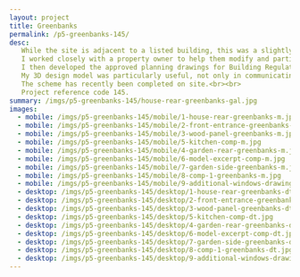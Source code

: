 ```yaml
---
layout: project
title: Greenbanks
permalink: /p5-greenbanks-145/
desc:
   While the site is adjacent to a listed building, this was a slightly atypical commission for me, although involved elements of new design aesthetics and sustainable building materials; both of which I have used in the historic environment context.<br><br>
   I worked closely with a property owner to help them modify and partially redesign an existing scheme for a new dwelling.  I subsequently re-applied for and attained planning permission for the revised design.<br><br>
   I then developed the approved planning drawings for Building Regulations, working with an independent Approved Inspector to attain Plans approval.  The design involved a number of sustainable construction elements, including sedum roofing and wood fibre wall insulation, which necessitated careful detailing and periodic technical liaison with the client, who was a self-builder.<br><br>
   My 3D design model was particularly useful, not only in communicating the changes and initial re-design concepts to the client and planners, but also when communicating with the client, structural engineer and steel fabricator, during the design and manufacture of the building’s steel frame.<br><br>
   The scheme has recently been completed on site.<br><br>
   Project reference code 145.
summary: /imgs/p5-greenbanks-145/house-rear-greenbanks-gal.jpg
images:
  - mobile: /imgs/p5-greenbanks-145/mobile/1-house-rear-greenbanks-m.jpg
  - mobile: /imgs/p5-greenbanks-145/mobile/2-front-entrance-greenbanks-m.jpg
  - mobile: /imgs/p5-greenbanks-145/mobile/3-wood-panel-greenbanks-m.jpg
  - mobile: /imgs/p5-greenbanks-145/mobile/5-kitchen-comp-m.jpg
  - mobile: /imgs/p5-greenbanks-145/mobile/4-garden-rear-greenbanks-m.jpg
  - mobile: /imgs/p5-greenbanks-145/mobile/6-model-excerpt-comp-m.jpg
  - mobile: /imgs/p5-greenbanks-145/mobile/7-garden-side-greenbanks-m.jpg
  - mobile: /imgs/p5-greenbanks-145/mobile/8-comp-1-greenbanks-m.jpg
  - mobile: /imgs/p5-greenbanks-145/mobile/9-additional-windows-drawings-2-greenbanks-m.jpg
  - desktop: /imgs/p5-greenbanks-145/desktop/1-house-rear-greenbanks-dt.jpg
  - desktop: /imgs/p5-greenbanks-145/desktop/2-front-entrance-greenbanks-dt.jpg
  - desktop: /imgs/p5-greenbanks-145/desktop/3-wood-panel-greenbanks-dt.jpg
  - desktop: /imgs/p5-greenbanks-145/desktop/5-kitchen-comp-dt.jpg
  - desktop: /imgs/p5-greenbanks-145/desktop/4-garden-rear-greenbanks-dt.jpg
  - desktop: /imgs/p5-greenbanks-145/desktop/6-model-excerpt-comp-dt.jpg
  - desktop: /imgs/p5-greenbanks-145/desktop/7-garden-side-greenbanks-dt.jpg
  - desktop: /imgs/p5-greenbanks-145/desktop/8-comp-1-greenbanks-dt.jpg
  - desktop: /imgs/p5-greenbanks-145/desktop/9-additional-windows-drawings-2-greenbanks-dt.jpg
---
```

